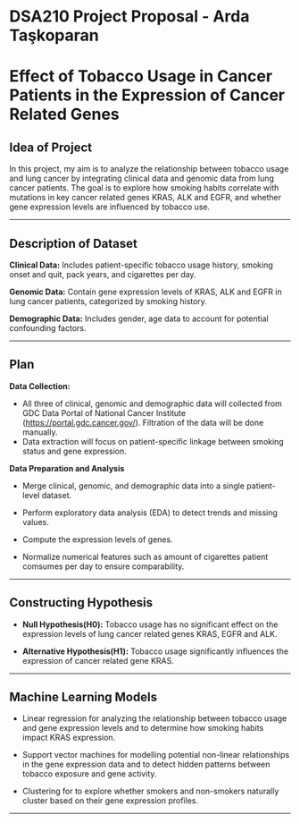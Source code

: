 # DSA210 Project Proposal - Arda Taşkoparan

# Effect of Tobacco Usage in Cancer Patients in the Expression of Cancer Related Genes

## Idea of Project
In this project, my aim is to analyze the relationship between tobacco usage and lung cancer by integrating clinical data and genomic data from lung cancer patients. The goal is to explore how smoking habits correlate with mutations in key cancer related genes KRAS, ALK and EGFR, and whether gene expression levels are influenced by tobacco use. 

---

## Description of Dataset

**Clinical Data:** Includes patient-specific tobacco usage history, smoking onset and quit, pack years, and cigarettes per day.

**Genomic Data:** Contain gene expression levels of KRAS, ALK and EGFR in lung cancer patients, categorized by smoking history.

**Demographic Data:** Includes gender, age data to account for potential confounding factors.


---

## Plan

**Data Collection:**
  - All three of clinical, genomic and demographic data will collected from GDC Data Portal of National Cancer Institute (https://portal.gdc.cancer.gov/). Filtration of the data will be done manually.
  - Data extraction will focus on patient-specific linkage between smoking status and gene expression.

**Data Preparation and Analysis**
  - Merge clinical, genomic, and demographic data into a single patient-level dataset.

  - Perform exploratory data analysis (EDA) to detect trends and missing values.

  - Compute the expression levels of genes.

  - Normalize numerical features such as amount of cigarettes patient comsumes per day to ensure comparability.

---

## Constructing Hypothesis

  - **Null Hypothesis(H0):** Tobacco usage has no significant effect on the expression levels of lung cancer related genes KRAS, EGFR and ALK.

  - **Alternative Hypothesis(H1):** Tobacco usage significantly influences the expression of cancer related gene KRAS.


---

## Machine Learning Models

  - Linear regression for analyzing the relationship between tobacco usage and gene expression levels and to determine how smoking habits impact KRAS expression.
  
  - Support vector machines for modelling potential non-linear relationships in the gene expression data and to detect hidden patterns between tobacco exposure and gene activity.
  
  - Clustering for to explore whether smokers and non-smokers naturally cluster based on their gene expression profiles.


---

    













